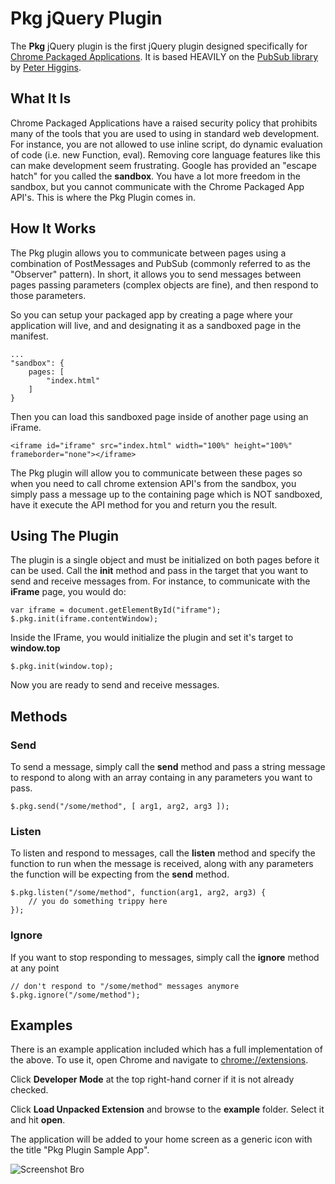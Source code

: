 Pkg jQuery Plugin
======================

The **Pkg** jQuery plugin is the first jQuery plugin designed specifically for [Chrome Packaged Applications](http://developer.chrome.com/extensions/apps.html).  It is based HEAVILY on the [PubSub library](https://github.com/phiggins42/bloody-jquery-plugins) by [Peter Higgins](http://higginsforpresident.net/projects/).

## What It Is

Chrome Packaged Applications have a raised security policy that prohibits many of the tools that you are used to using in standard web development.  For instance, you are not allowed to use inline script, do dynamic evaluation of code (i.e. new Function, eval).  Removing core language features like this can make development seem frustrating.  Google has provided an "escape hatch" for you called the **sandbox**. You have a lot more freedom in the sandbox, but you cannot communicate with the Chrome Packaged App API's.  This is where the Pkg Plugin comes in.

## How It Works

The Pkg plugin allows you to communicate between pages using a combination of PostMessages and PubSub (commonly referred to as the "Observer" pattern).  In short, it allows you to send messages between pages passing parameters (complex objects are fine), and then respond to those parameters.  

So you can setup your packaged app by creating a page where your application will live, and and designating it as a sandboxed page in the manifest.

    ...
    "sandbox": {
   	    pages: [
            "index.html"
   	    ]
    }

Then you can load this sandboxed page inside of another page using an iFrame.

    <iframe id="iframe" src="index.html" width="100%" height="100%" frameborder="none"></iframe>

The Pkg plugin will allow you to communicate between these pages so when you need to call chrome extension API's from the sandbox, you simply pass a message up to the containing page which is NOT sandboxed, have it execute the API method for you and return you the result.

## Using The Plugin

The plugin is a single object and must be initialized on both pages before it can be used.  Call the **init** method and pass in the target that you want to send and receive messages from.  For instance, to communicate with the **iFrame** page, you would do:

    var iframe = document.getElementById("iframe");
    $.pkg.init(iframe.contentWindow);

Inside the IFrame, you would initialize the plugin and set it's target to **window.top**

    $.pkg.init(window.top);

Now you are ready to send and receive messages.

## Methods

### Send

To send a message, simply call the **send** method and pass a string message to respond to along with an array containg in any parameters you want to pass.

    $.pkg.send("/some/method", [ arg1, arg2, arg3 ]);

### Listen

To listen and respond to messages, call the **listen** method and specify the function to run when the message is received, along with any parameters the function will be expecting from the **send** method.

	$.pkg.listen("/some/method", function(arg1, arg2, arg3) {
		// you do something trippy here
	});

### Ignore

If you want to stop responding to messages, simply call the **ignore** method at any point

    // don't respond to "/some/method" messages anymore
    $.pkg.ignore("/some/method");

## Examples

There is an example application included which has a full implementation of the above.  To use it, open Chrome and navigate to [chrome://extensions](chrome://extensions).  

Click **Developer Mode** at the top right-hand corner if it is not already checked.

Click **Load Unpacked Extension** and browse to the **example** folder.  Select it and hit **open**.

The application will be added to your home screen as a generic icon with the title "Pkg Plugin Sample App".

![Screenshot Bro](https://raw.github.com/burkeholland/pkg/master/screenshot.png)

